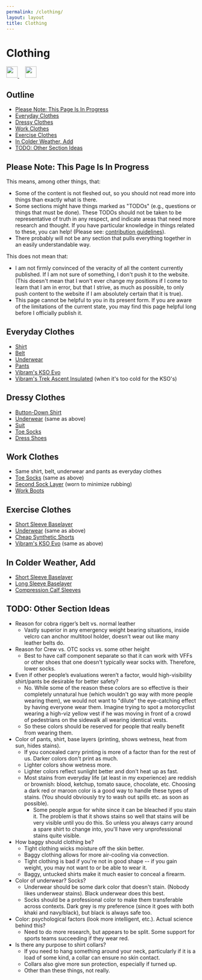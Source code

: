 ```yaml
---
permalink: /clothing/
layout: layout
title: Clothing
---
```


<div class="center">

   <h1>Clothing</h1>

   <a href="https://github.com/StevenTammen/steventammen.github.io/edit/master/pages/clothing.md" target="_blank">
     <img src="https://steventammen.github.io/assets/images/GitHub.png" height="30" width="30">
   </a> &nbsp; &nbsp;

   <a href="http://prose.io/#StevenTammen/steventammen.github.io/edit/master/pages/clothing.md" target="_blank">
     <img src="https://steventammen.github.io/assets/images/Prose.png" height="30" width="30">
   </a>

</div>

## Outline

- [Please Note: This Page Is In Progress](#please-note-this-page-is-in-progress)
- [Everyday Clothes](#everyday-clothes)
- [Dressy Clothes](#dressy-clothes)
- [Work Clothes](#work-clothes)
- [Exercise Clothes](#exercise-clothes)
- [In Colder Weather, Add](#in-colder-weather-add)
- [TODO: Other Section Ideas](#todo-other-section-ideas)

## Please Note: This Page Is In Progress

This means, among other things, that:

- Some of the content is not fleshed out, so you should not read more into things than exactly what is there.
- Some sections might have things marked as "TODOs" (e.g., questions or things that must be done). These TODOs should not be taken to be representative of truth in any respect, and indicate areas that need more research and thought. If you have particular knowledge in things related to these, you can help! (Please see: [contribution guidelines](https://github.com/StevenTammen/steventammen.github.io#contribution-guidelines)).
- There probably will not be any section that pulls everything together in an easily understandable way.

This does not mean that:

- I am not firmly convinced of the veracity of all the content currently published. If I am not sure of something, I don't push it to the website. (This doesn't mean that I won't ever change my positions if I come to learn that I am in error, but that I strive, as much as possible, to only push content to the website if I am absolutely certain that it is true).
- This page cannot be helpful to you in its present form. If you are aware of the limitations of the current state, you may find this page helpful long before I officially publish it.

## Everyday Clothes

- [Shirt](https://www.railriders.com/men-versatac-light-shirt-p-1021.html?cPath=104_111)
- [Belt](https://www.originalsoegear.com/collections/belts/products/cobra-riggers-belt-size-26-to-40-with-velcro-lining)
- [Underwear](https://www.yathletics.com/products/silverair-merino-wool-boxer-brief)
- [Pants](https://www.railriders.com/men-versatac-ultra-light-pants-p-994.html?cPath=104_110)
- [Vibram's KSO Evo](https://www.amazon.com/Vibram-Mens-KSO-Cross-Training/dp/B0108T2TT2)
- [Vibram's Trek Ascent Insulated](http://us.vibram.com/shop/fivefingers/men/outdoor/trek-ascent-insulated/M53.html) (when it's too cold for the KSO's)

## Dressy Clothes

- [Button-Down Shirt](https://woolandprince.com/collections/dress-shirts/products/dress-shirt-blue-stripe)
- [Underwear](https://www.yathletics.com/products/silverair-merino-wool-boxer-brief) (same as above)
- [Suit](https://www.outerboro.cc/collections/bundle-packs/products/motile-breeze-suit)
- [Toe Socks](https://www.injinji.com/liner-crew-nuwool.html/)
- [Dress Shoes](https://www.lemsshoes.com/shop/mens-nine2five-black.html)

## Work Clothes

- Same shirt, belt, underwear and pants as everyday clothes
- [Toe Socks](https://www.injinji.com/liner-crew-nuwool.html/) (same as above)
- [Second Sock Layer](https://darntough.com/collections/mens-bike/products/breakaway-micro-crew-ultra-light) (worn to minimize rubbing)
- [Work Boots](https://www.amazon.com/gp/product/B00AMLEPI0/)

## Exercise Clothes

- [Short Sleeve Baselayer](http://www.qorkit.com/qor-16-5-lightweight-tee-dfd6bc.html)
- [Underwear](https://www.yathletics.com/products/silverair-merino-wool-boxer-brief) (same as above)
- [Cheap Synthetic Shorts](https://www.amazon.com/Champion-Short-Pockets-Black-LARGE/dp/B000J9YQOS/)
- [Vibram's KSO Evo](https://www.amazon.com/Vibram-Mens-KSO-Cross-Training/dp/B0108T2TT2) (same as above)

## In Colder Weather, Add

- [Short Sleeve Baselayer](http://www.qorkit.com/qor-16-5-lightweight-tee-dfd6bc.html)
- [Long Sleeve Baselayer](http://www.qorkit.com/qor-17-5-merino-crew-ls-c51b06.html)
- [Compression Calf Sleeves](https://www.amazon.com/gp/product/B008LW6SW8/)

## TODO: Other Section Ideas

- Reason for cobra rigger’s belt vs. normal leather
   - Vastly superior in any emergency weight bearing situations, inside velcro can anchor multitool holder, doesn't wear out like many leather belts do.
- Reason for Crew vs. OTC socks vs. some other height
   - Best to have calf component separate so that it can work with VFFs or other shoes that one doesn't typically wear socks with. Therefore, lower socks.
- Even if other people’s evaluations weren’t a factor, would high-visibility shirt/pants be desirable for better safety?
   - No. While some of the reason these colors are so effective is their completely unnatural hue (which wouldn't go way with more people wearing them), we would not want to "dilute" the eye-catching effect by having everyone wear them. Imagine trying to spot a motorcyclist wearing a high-viz yellow vest if he was moving in front of a crowd of pedestrians on the sidewalk all wearing identical vests.
   - So these colors should be reserved for people that really benefit from wearing them.
- Color of pants, shirt, base layers (printing, shows wetness, heat from sun, hides stains).
   - If you concealed carry printing is more of a factor than for the rest of us. Darker colors don't print as much.
   - Lighter colors show wetness more.
   - Lighter colors reflect sunlight better and don't heat up as fast.
   - Most stains from everyday life (at least in my experience) are reddish or brownish: blood, ketchup, tomato sauce, chocolate, etc. Choosing a dark red or maroon color is a good way to handle these types of stains. (You should obviously try to wash out spills etc. as soon as possible).
      - Some people argue for white since it can be bleached if you stain it. The problem is that it shows stains so well that stains will be very visible until you do this. So unless you always carry around a spare shirt to change into, you'll have very unprofessional stains quite visible.
- How baggy should clothing be?
   - Tight clothing wicks moisture off the skin better.
   - Baggy clothing allows for more air-cooling via convection.
   - Tight clothing is bad if you're not in good shape -- if you gain weight, you may not want to or be able to wear it.
   - Baggy, untucked shirts make it much easier to conceal a firearm.
- Color of underwear? Socks?
   - Underwear should be some dark color that doesn't stain. (Nobody likes underwear stains). Black underwear does this best.
   - Socks should be a professional color to make them transferable across contexts. Dark grey is my preference (since it goes with both khaki and navy/black), but black is always safe too.
- Color: psychological factors (look more intelligent, etc.). Actual science behind this?
   - Need to do more research, but appears to be split. Some support for sports teams succeeding if they wear red.
- Is there any purpose to shirt collars?
   - If you need to hang something around your neck, particularly if it is a load of some kind, a collar can ensure no skin contact. 
   - Collars also give more sun protection, especially if turned up.
   - Other than these things, not really.
